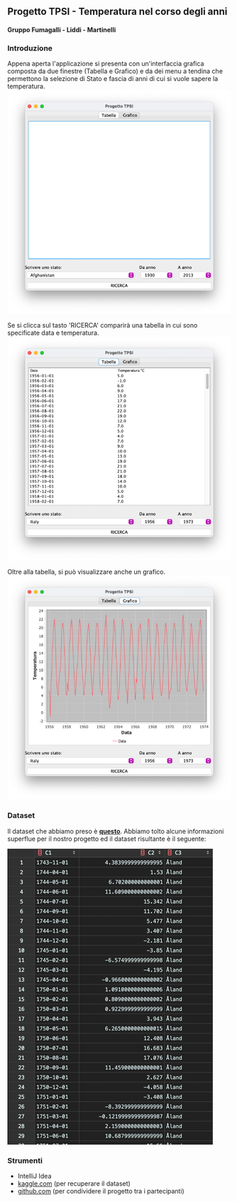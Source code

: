 ## Progetto TPSI - Temperatura nel corso degli anni
#### Gruppo Fumagalli - Liddi - Martinelli

### Introduzione
Appena aperta l'applicazione si presenta con un'interfaccia grafica composta
da due finestre (Tabella e Grafico) e da dei menu a tendina che permettono la
selezione di Stato e fascia di anni di cui si vuole sapere la temperatura.
<img src="docs/start.png" alt="apertura programma">

Se si clicca sul tasto 'RICERCA' comparirà una tabella in cui sono specificate 
data e temperatura.
<img src="docs/table.png" alt="tabella">

Oltre alla tabella, si può visualizzare anche un grafico.
<img src="docs/graph.png" alt="grafico">

### Dataset
Il dataset che abbiamo preso è __[questo](https://www.kaggle.com/datasets/berkeleyearth/climate-change-earth-surface-temperature-data)__.
Abbiamo tolto alcune informazioni superflue per il nostro progetto ed il dataset 
risultante è il seguente:

<img src="docs/dataset.png" alt="dataset">

### Strumenti
* IntelliJ Idea
* [kaggle.com](https://kaggle.com) (per recuperare il dataset)
* [github.com](https://github.com) (per condividere il progetto tra i partecipanti)
